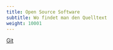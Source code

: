 ```yaml
---
title: Open Source Software
subtitle: Wo findet man den Quelltext
weight: 10001
---
```



[Git](https://zivgitlab.uni-muenster.de/sciebo-rds)
